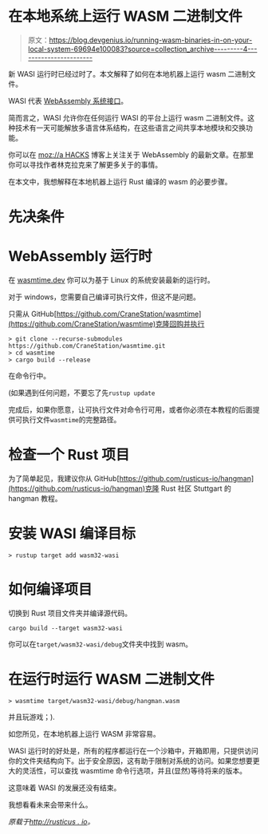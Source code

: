 # 在本地系统上运行 WASM 二进制文件

> 原文：<https://blog.devgenius.io/running-wasm-binaries-in-on-your-local-system-69694e100083?source=collection_archive---------4----------------------->

新 WASI 运行时已经过时了。本文解释了如何在本地机器上运行 wasm 二进制文件。

WASI 代表 [WebAssembly 系统接口](https://github.com/CraneStation/wasmtime/blob/master/docs/WASI-overview.md)。

简而言之，WASI 允许你在任何运行 WASI 的平台上运行 wasm 二进制文件。这种技术有一天可能解放多语言体系结构，在这些语言之间共享本地模块和交换功能。

你可以在 [moz://a HACKS](https://hacks.mozilla.org/category/webassembly/) 博客上关注关于 WebAssembly 的最新文章。在那里你可以寻找作者林克拉克来了解更多关于的事情。

在本文中，我想解释在本地机器上运行 Rust 编译的 wasm 的必要步骤。

# 先决条件

# WebAssembly 运行时

在 [wasmtime.dev](https://wasmtime.dev/) 你可以为基于 Linux 的系统安装最新的运行时。

对于 windows，您需要自己编译可执行文件，但这不是问题。

只需从 GitHub[https://github.com/CraneStation/wasmtime](https://github.com/CraneStation/wasmtime)克隆回购并执行

```
> git clone --recurse-submodules https://github.com/CraneStation/wasmtime.git 
> cd wasmtime 
> cargo build --release
```

在命令行中。

(如果遇到任何问题，不要忘了先`rustup update`

完成后，如果你愿意，让可执行文件对命令行可用，或者你必须在本教程的后面提供可执行文件`wasmtime`的完整路径。

# 检查一个 Rust 项目

为了简单起见，我建议你从 GitHub[https://github.com/rusticus-io/hangman](https://github.com/rusticus-io/hangman)克隆 Rust 社区 Stuttgart 的 hangman 教程。

# 安装 WASI 编译目标

```
> rustup target add wasm32-wasi
```

# 如何编译项目

切换到 Rust 项目文件夹并编译源代码。

```
cargo build --target wasm32-wasi
```

你可以在`target/wasm32-wasi/debug`文件夹中找到 wasm。

# 在运行时运行 WASM 二进制文件

```
> wasmtime target/wasm32-wasi/debug/hangman.wasm
```

并且玩游戏；).

如您所见，在本地机器上运行 WASM 非常容易。

WASI 运行时的好处是，所有的程序都运行在一个沙箱中，开箱即用，只提供访问你的文件夹结构向下。出于安全原因，这有助于限制对系统的访问。如果您想要更大的灵活性，可以查找 wasmtime 命令行选项，并且(显然)等待将来的版本。

这意味着 WASI 的发展还没有结束。

我想看看未来会带来什么。

*原载于*[*http://rusticus . io*](http://rusticus.io/blog/2019-09-29-running-hangman-tutorial-in-wasi/)*。*